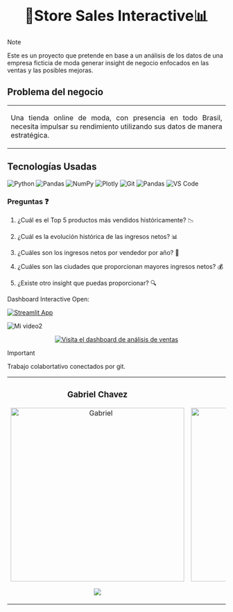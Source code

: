 <h1 align="center"><b><big>💸Store Sales Interactive📊</big></b></h1>

> [!NOTE]
> Este es un proyecto que pretende en base a un análisis de los datos de una empresa ficticia de moda generar insight de negocio enfocados en las ventas y las posibles mejoras. <br>

<h2>Problema del negocio</h2>

<table><tr><td> 
<p align="justify">Una tienda online de moda, con presencia en todo Brasil, necesita impulsar su rendimiento utilizando sus datos de manera estratégica. </p>
</td></tr></table>

<h2>Tecnologías Usadas</h2>

![Python](https://img.shields.io/badge/python-3670A0?style=for-the-badge&logo=python&logoColor=ffdd54)
![Pandas](https://img.shields.io/badge/pandas-%23150458.svg?style=for-the-badge&logo=pandas&logoColor=white)
![NumPy](https://img.shields.io/badge/numpy-%23013243.svg?style=for-the-badge&logo=numpy&logoColor=white)
![Plotly](https://img.shields.io/badge/Plotly-%233F4F75.svg?style=for-the-badge&logo=plotly&logoColor=white)
![Git](https://img.shields.io/badge/git-%23F05033.svg?style=for-the-badge&logo=git&logoColor=white)
![Pandas](https://img.shields.io/badge/PlotlyExpress-%23150458.svg?style=for-the-badge&logo=pandas&logoColor=white)
![VS Code](https://img.shields.io/badge/VS%20Code-007ACC?style=for-the-badge&logo=visual-studio-code&logoColor=white)

### **Preguntas** ❓

1. ¿Cuál es el Top 5 productos más vendidos históricamente? 📉

2. ¿Cuál es la evolución histórica de las ingresos netos? 📊

3. ¿Cuáles son los ingresos netos por vendedor por año? 📆

4. ¿Cuáles son las ciudades que proporcionan mayores ingresos netos? 💰

5. ¿Existe otro insight que puedas proporcionar? 🔍

Dashboard Interactive Open:

[![Streamlit App](https://static.streamlit.io/badges/streamlit_badge_black_white.svg)](https://dash-store-brazil-analytics.streamlit.app/)

![Mi video2](https://github.com/user-attachments/assets/aa8eba54-72e1-41e2-8cad-a0dae1dd8876)

<p align="center">
    <a href="https://dash-store-brazil-analytics.streamlit.app/" target="_blank">
        <img src="https://img.shields.io/badge/Visita%20el%20dashboard%20de%20an%C3%A1lisis%20de%20ventas-007bff?style=for-the-badge&logo=appveyor" alt="Visita el dashboard de análisis de ventas">
    </a>
</p>

> [!IMPORTANT]
> Trabajo colabortativo conectados por git. 


<table>
  <tr>
    <td width="30%">
      <h3 align="center">Gabriel Chavez</h3>
      <div align="center">
        <a href="https://github.com/user-attachments/assets/2b62dd21-e492-4ab1-ad52-f427ce9e0332" target="_blank">
          <img src="https://github.com/user-attachments/assets/2b62dd21-e492-4ab1-ad52-f427ce9e0332" width="400" alt="Gabriel"> 
        </a>
        <p>
           <a href="https://www.linkedin.com/feed/update/urn:li:activity:7201801202420830208/" target="_blank">
            <img src="https://img.shields.io/badge/linkedin-f8f?style=for-the-badge&logo=linkedin&logoColor=black">
          </a>
        </p>
      </div>
    </td>
      <td width="30%">
      <h3 align="center">Mario</h3>
      <div align="center">
        <a href="https://www.linkedin.com/in/mariojarellanom/" target="_blank">
          <img src="https://github.com/user-attachments/assets/60891b2f-5f1a-4b1d-a256-df9b36329abe" width="400" alt="Mario"> 
        </a>
        <p>
           <a href="https://www.linkedin.com/in/mariojarellanom/" target="_blank">
            <img src="https://img.shields.io/badge/linkedin-f93?style=for-the-badge&logo=linkedin&logoColor=black">
          </a>
        </p>
      </div>
    </td>
    <td width="30%">
      <h3 align="center">Lucel</h3>
      <div align="center">
        <a href="https://www.linkedin.com/in/luceldasilva/" target="_blank">
          <img src="https://github.com/user-attachments/assets/3f2db829-74e2-4a38-a208-5b848df0c70d" width="400" alt="Lucel">
        </a>
        <p>
          <a href="https://www.linkedin.com/in/luceldasilva/" target="_blank">
             <img src="https://img.shields.io/badge/linkedin-000080?style=for-the-badge&logo=linkedin&logoColor=black">
          </a>
        </p>
        <p></p>
      </div>
    </td>
  </tr>
</table>






